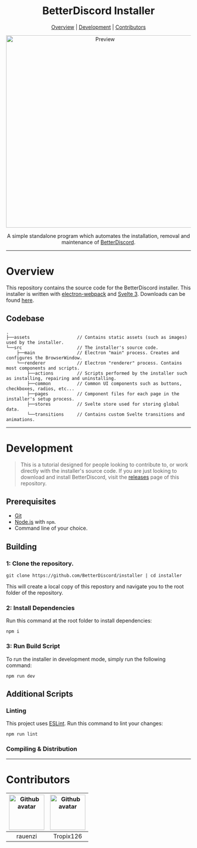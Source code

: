 <h1 align="center">BetterDiscord Installer</h1>

<p align="center">
  <a href="#overview">Overview</a> |
  <a href="#development">Development</a> |
  <a href="#contributors">Contributors</a>
</p>

<p align="center">
  <img alt="Preview" width="524" src="https://i.imgur.com/OV4yQJG.png">
<p align="center">

<p align="center">A simple standalone program which automates the installation, removal and maintenance of <a href="https://github.com/BetterDiscord/BetterDiscord">BetterDiscord</a>.</p>

---

# Overview

This repository contains the source code for the BetterDiscord installer. This installer is written with [electron-webpack](https://webpack.electron.build/) and [Svelte 3](https://svelte.dev/). Downloads can be found [here](https://github.com/BetterDiscord/Installer/releases/latest).

## Codebase

```
.
├──assets                  // Contains static assets (such as images) used by the installer.
└──src                     // The installer's source code.
    ├──main                // Electron "main" process. Creates and configures the BrowserWindow.
    └──renderer            // Electron "renderer" process. Contains most components and scripts.
        ├──actions         // Scripts performed by the installer such as installing, repairing and uninstalling.
        ├──common          // Common UI components such as buttons, checkboxes, radios, etc...
        ├──pages           // Component files for each page in the installer's setup process.
        ├──stores          // Svelte store used for storing global data.
        └──transitions     // Contains custom Svelte transitions and animations.
```

---

# Development

> This is a tutorial designed for people looking to contribute to, or work directly with the installer's source code. If you are just looking to download and install BetterDiscord, visit the [releases](https://github.com/BetterDiscord/installer) page of this repository.

## Prerequisites
- [Git](https://git-scm.com)
- [Node.js](https://nodejs.org/en/) with `npm`.
- Command line of your choice.

## Building

### 1: Clone the repository.
```console
git clone https://github.com/BetterDiscord/installer | cd installer
```
This will create a local copy of this repostory and navigate you to the root folder of the repository.

### 2: Install Dependencies
Run this command at the root folder to install dependencies:
```console
npm i
```

### 3: Run Build Script
To run the installer in development mode, simply run the following command:
```console
npm run dev
```

## Additional Scripts

### Linting
This project uses [ESLint](https://eslint.org/). Run this command to lint your changes:
```console
npm run lint
```

### Compiling & Distribution

---

# Contributors

| <a href="https://github.com/rauenzi" target="_blank"> <img src="https://avatars.githubusercontent.com/u/6865942?s=460&u=4645ddecc8f441ff2af33d18dffd1d2f6b46ecd5&v=4" alt="Github avatar" width="96px" height="96px"> </a> | <a href="https://github.com/Tropix126" target="_blank"> <img src="https://avatars1.githubusercontent.com/u/42101043?s=460&u=f44f07cf7122e1ba61a9e9e8ca83d133c741d011&v=4" alt="Github avatar" width="96px" height="96px"> </a> |
|:-:|:-:|
| rauenzi | Tropix126 |
